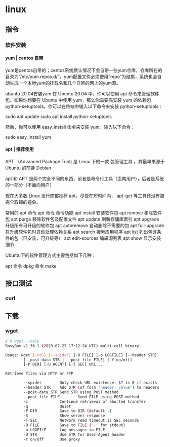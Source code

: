 
# linux
## 指令
### 软件安装

#### yum | centos 自带
yum是centos自带的；centos系统默认情况下会自带一些yum仓库，仓库所在的目录为“/etc/yum.repos.d/”，yum配置文件必须使用“repo”为结尾，系统也会自动生成一个本地yum的挂载名和几个自带的网上的yum源。

ubuntu 20.04安装yum
在 Ubuntu 20.04 中，你可以使用 apt 命令来管理软件包。如果你想要在 Ubuntu 中使用 yum，那么你需要先安装 yum 的依赖包 python-setuptools。你可以在终端中输入以下命令来安装 python-setuptools：

sudo apt update sudo apt install python-setuptools

然后，你可以使用 easy_install 命令来安装 yum。输入以下命令：

sudo easy_install yum

#### apt | 推荐使用

APT （Advanced Package Tool) 是 Linux 下的一款 包管理工具 。其最早来源于 Ubuntu 的前身 Debian

apt 和 APT 是两个完全不同的东西，前者是命令行工具（面向用户），后者是系统的一部分（不面向用户）

现在大多数 Linux 发行商都推荐 apt，尽管在短时间内， apt-get 等工具还没有被完全取缔的迹象。

常用的 apt 命令
apt 命令	命令功能
apt install	安装软件包
apt remove	移除软件包
apt purge	移除软件包及配置文件
apt update	刷新存储库索引
apt upgrade	升级所有可升级的软件包
apt autoremove	自动删除不需要的包
apt full-upgrade	在升级软件包时自动处理依赖关系
apt search	搜索应用程序
apt list	列出包含条件的包（已安装，可升级等）
apt edit-sources	编辑源列表
apt show	显示安装细节


Ubuntu下的软件管理方式主要包括如下几种：

apt 命令
dpkg 命令
make

## 接口测试
### curl

##  下载
### wget 

```bash
/ # wget --help
BusyBox v1.36.1 (2023-07-27 17:12:24 UTC) multi-call binary.

Usage: wget [-cqS] [--spider] [-O FILE] [-o LOGFILE] [--header STR]
        [--post-data STR | --post-file FILE] [-Y on/off]
        [-P DIR] [-U AGENT] [-T SEC] URL...

Retrieve files via HTTP or FTP

        --spider        Only check URL existence: $? is 0 if exists
        --header STR    Add STR (of form 'header: value') to headers
        --post-data STR Send STR using POST method
        --post-file FILE        Send FILE using POST method
        -c              Continue retrieval of aborted transfer
        -q              Quiet
        -P DIR          Save to DIR (default .)
        -S              Show server response
        -T SEC          Network read timeout is SEC seconds
        -O FILE         Save to FILE ('-' for stdout)
        -o LOGFILE      Log messages to FILE
        -U STR          Use STR for User-Agent header
        -Y on/off       Use proxy

```